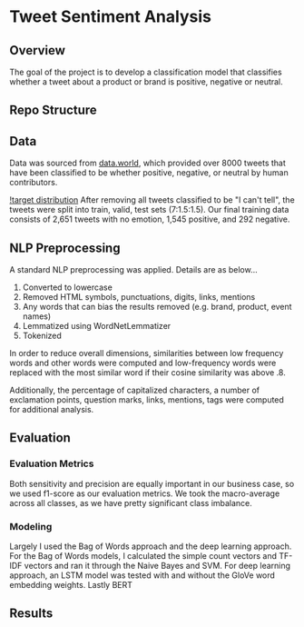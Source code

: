# Tweet Sentiment Analysis

## Overview
The goal of the project is to develop a classification model that classifies whether a tweet about a product or brand is positive, negative or neutral. 

## Repo Structure

## Data 
Data was sourced from [data.world](https://data.world/crowdflower/brands-and-product-emotions), which provided over 8000 tweets that have been classified to be whether positive, negative, or neutral by human contributors. 

[!target distribution](/PNG/target_distribution.png)
After removing all tweets classified to be "I can't tell", the tweets were split into train, valid, test sets (7:1.5:1.5). Our final training data consists of 2,651 tweets with no emotion, 1,545 positive, and 292 negative. 

## NLP Preprocessing
A standard NLP preprocessing was applied. Details are as below...
1. Converted to lowercase
2. Removed HTML symbols, punctuations, digits, links, mentions
3. Any words that can bias the results removed (e.g. brand, product, event names)
4. Lemmatized using WordNetLemmatizer
5. Tokenized

In order to reduce overall dimensions, similarities between low frequency words and other words were computed and low-frequency words were replaced with the most similar word if their cosine similarity was above .8. 

Additionally, the percentage of capitalized characters, a number of exclamation points, question marks, links, mentions, tags were computed for additional analysis. 


## Evaluation
### Evaluation Metrics
Both sensitivity and precision are equally important in our business case, so we used f1-score as our evaluation metrics. We took the macro-average across all classes, as we have pretty significant class imbalance.

### Modeling
Largely I used the Bag of Words approach and the deep learning approach. 
For the Bag of Words models, I calculated the simple count vectors and TF-IDF vectors and ran it through the Naive Bayes and SVM. For deep learning approach, an LSTM model was tested with and without the GloVe word embedding weights. Lastly BERT 


## Results


